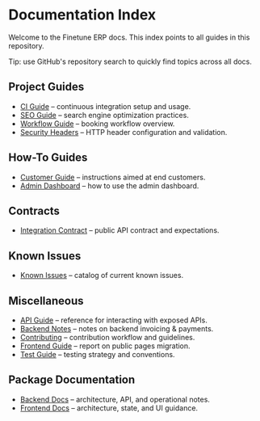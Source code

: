 # Documentation Index

Welcome to the Finetune ERP docs. This index points to all guides in this repository.

Tip: use GitHub's repository search to quickly find topics across all docs.

## Project Guides
- [CI Guide](project/CI_GUIDE.md) – continuous integration setup and usage.
- [SEO Guide](project/SEO_GUIDE.md) – search engine optimization practices.
- [Workflow Guide](project/WORKFLOW_GUIDE.md) – booking workflow overview.
- [Security Headers](project/SECURITY_HEADERS.md) – HTTP header configuration and validation.

## How-To Guides
- [Customer Guide](how-to/CUSTOMER_GUIDE.md) – instructions aimed at end customers.
- [Admin Dashboard](how-to/ADMIN_DASHBOARD.md) – how to use the admin dashboard.

## Contracts
- [Integration Contract](contracts/INTEGRATION_CONTRACT.md) – public API contract and expectations.

## Known Issues
- [Known Issues](known-issues/KNOWN_ISSUES.md) – catalog of current known issues.

## Miscellaneous
- [API Guide](API_GUIDE.md) – reference for interacting with exposed APIs.
- [Backend Notes](BACKEND.md) – notes on backend invoicing & payments.
- [Contributing](CONTRIBUTING.md) – contribution workflow and guidelines.
- [Frontend Guide](FRONTEND_GUIDE.md) – report on public pages migration.
- [Test Guide](TEST_GUIDE.md) – testing strategy and conventions.

## Package Documentation
- [Backend Docs](../finetune-ERP-backend-New/docs/ARCHITECTURE.md) – architecture, API, and operational notes.
- [Frontend Docs](../finetune-ERP-frontend-New/docs/ARCHITECTURE.md) – architecture, state, and UI guidance.

